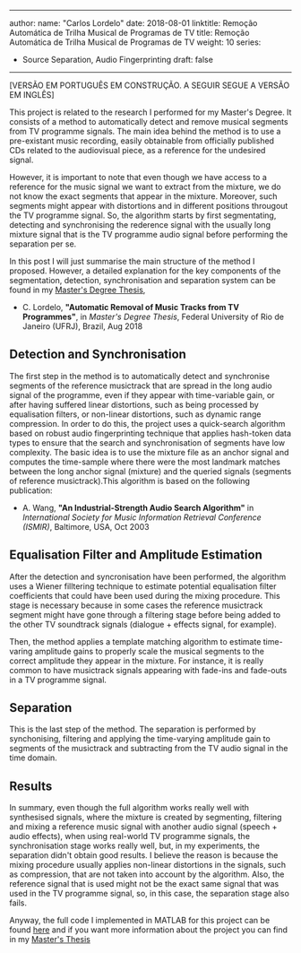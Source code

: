  ---
author:
  name: "Carlos Lordelo"
date: 2018-08-01
linktitle: Remoção Automática de Trilha Musical de Programas de TV
title: Remoção Automática de Trilha Musical de Programas de TV
weight: 10
series:
- Source Separation, Audio Fingerprinting
draft: false
---

[VERSÃO EM PORTUGUÊS EM CONSTRUÇÃO. A SEGUIR SEGUE A VERSÃO EM INGLÊS]

This project is related to the research I performed for my Master's Degree. It consists of a method to automatically detect and remove musical segments from TV programme signals. The main idea behind the method is to use a pre-existant music recording, easily obtainable from officially published CDs related to the audiovisual piece, as a reference for the undesired signal.

However, it is important to note that even though we have access to a reference for the music signal we want to extract from the mixture, we do not know the exact segments that appear in the mixture. Moreover, such segments might appear with distortions and in different positions througout the TV programme signal. So, the algorithm starts by first segmentating, detecting and synchronising the rederence signal with the usually long mixture signal that is the TV programme audio signal before performing the separation per se.

In this post I will just summarise the main structure of the method I proposed. However, a detailed explanation for the key components of the segmentation, detection, synchronisation and separation system can be found in my [Master's Degree Thesis](/docs/MastersThesis_CarlosLordelo_2018.pdf), 

* C. Lordelo, __"Automatic Removal of Music Tracks from TV Programmes"__, in _Master's Degree Thesis_, Federal University of Rio de Janeiro (UFRJ), Brazil, Aug 2018

## Detection and Synchronisation
The first step in the method is to automatically detect and synchronise segments of the reference musictrack that are spread in the long audio signal of the programme, even if they appear with time-variable gain, or after having suffered linear distortions, such as being processed by equalisation filters, or non-linear distortions, such as dynamic range compression. In order to do this, the project uses a quick-search algorithm based on robust audio fingerprinting technique that applies hash-token data types to ensure that the search and synchronisation of segments have low complexity. The basic idea is to use the mixture file as an anchor signal and computes the time-sample where there were the most landmark matches between the long anchor signal (mixture) and the queried signals (segments of reference musictrack).This algorithm is based on the following publication:

* A. Wang, __"An Industrial-Strength Audio Search Algorithm"__ in _International Society for Music Information Retrieval Conference (ISMIR)_, Baltimore, USA, Oct 2003


## Equalisation Filter and Amplitude Estimation
After the detection and syncronisation have been performed, the algorithm uses a Wiener filltering technique to estimate potential equalisation filter coefficients that could have been used during the mixing procedure. This stage is necessary because in some cases the reference musictrack segment might have gone through a filtering stage before being added to the other TV soundtrack signals (dialogue + effects signal, for example).

Then, the method applies a template matching algorithm to estimate time-varing amplitude gains to properly scale the musical segments to the correct amplitude they appear in the mixture. For instance, it is really common to have musictrack signals appearing with fade-ins and fade-outs in a TV programme signal. 

## Separation
This is the last step of the method. The separation is performed by synchonising, filtering and applying the time-varying amplitude gain to segments of the musictrack and subtracting from the TV audio signal in the time domain.


## Results
In summary, even though the full algorithm works really well with synthesised signals, where the mixture is created by segmenting, filtering and mixing a reference music signal with another audio signal (speech + audio effects), when using real-world TV programme signals, the synchronisation stage works really well, but, in my experiments, the separation didn't obtain good results. I believe the reason is because the mixing procedure usually applies non-linear distortions in the signals, such as compression, that are not taken into account by the algorithm. Also, the reference signal that is used might not be the exact same signal that was used in the TV programme signal, so, in this case, the separation stage also fails. 

Anyway, the full code I implemented in MATLAB for this project can be found [here](https://github.com/cpvlordelo/musictrack-removal) and if you want more information about the project you can find in my [Master's Thesis](/docs/MastersThesis_CarlosLordelo_2018.pdf) 
